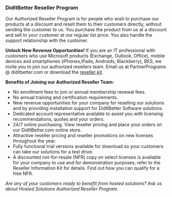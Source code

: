 ### DidItBetter Reseller Program

Our Authorized Reseller Program is for people who wish to purchase our
products at a discount and resell them to their customers directly,
without sending the customer to us.  You purchase the product from us at
a discount and sell to your customer at our regular list price.  You
also handle the support relationship with the customer.

**Unlock New Revenue Opportunities!** If you are an IT professional with
customers who use Microsoft products (Exchange, Outlook, Office), mobile
devices and smartphones (iPhones,iPads, Androids, Blackberry), BES, we
invite you to join our authorized resellers team. Email us at
PartnerPrograms @ diditbetter.com or download the [reseller kit].

**Benefits of Joining our Authorized Reseller Team:**

* No enrollment fees to join or annual membership renewal fees.
* No annual training and certification requirements.
* New revenue opportunities for your company for reselling our solutions
  and by providing installation support for DidItBetter Software
  solutions.
* Dedicated account representative available to assist you with
  licensing recommendations, quotes and your orders.
* 24/7 online purchasing. View reseller pricing and place your orders on
  our DidItBetter.com online store.
* Attractive reseller pricing and reseller promotions on new licenses
  throughout the year.
* Fully functional trial versions available for download so your
  customers can take our solutions for a test drive.
* A discounted not-for-resale (NFR) copy on select licenses is available
  for your company to use and for demonstration purposes; refer to the
  Reseller Information Kit for details. Find out how you can qualify for
  a free NFR.

*Are any of your customers ready to benefit from hosted solutions? Ask
us about Hosted Solutions Authorized Reseller Program.*

[reseller kit]: /diditbetter-authorized-reseller-program.pdf


